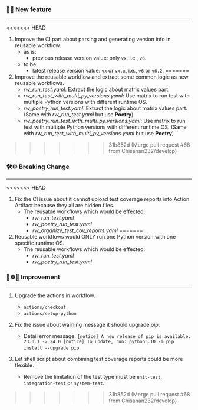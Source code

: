 ### 🎉🎊 **New feature**
<hr>

<<<<<<< HEAD
1. Improve the CI part about parsing and generating version info in reusable workflow.
    * as is:
        * previous release version value: only ``vx``, i.e., ``v6``.
    * to be:
        * latest release version value: ``vx`` or ``vx.x``, i.e., ``v6`` or ``v6.2``.
=======
1. Improve the reusable workflow and extract some common logic as new reusable workflows.
    * _rw_run_test.yaml_: Extract the logic about matrix values part.
    * _rw_run_test_with_multi_py_versions.yaml_: Use matrix to run test with multiple Python versions with different runtime OS.
    * _rw_poetry_run_test.yaml_: Extract the logic about matrix values part. (Same with _rw_run_test.yaml_ but use **Poetry**)
    * _rw_poetry_run_test_with_multi_py_versions.yaml_: Use matrix to run test with multiple Python versions with different runtime OS. (Same with _rw_run_test_with_multi_py_versions.yaml_ but use **Poetry**)
>>>>>>> 31b852d (Merge pull request #68 from Chisanan232/develop)

### 🛠⚙️ **Breaking Change**
<hr>

<<<<<<< HEAD
1. Fix the CI issue about it cannot upload test coverage reports into Action Artifact because they all are hidden files.
    * The reusable workflows which would be effected:
        * _rw_run_test.yaml_
        * _rw_poetry_run_test.yaml_
        * _rw_organize_test_cov_reports.yaml_
=======
1. Reusable workflows would ONLY run one Python version with one specific runtime OS.
    * The reusable workflows which would be effected:
        * _rw_run_test.yaml_
        * _rw_poetry_run_test.yaml_

### 🤖⚙️🔧 **Improvement**
<hr>

1. Upgrade the actions in workflow.
   * ``actions/checkout``
   * ``actions/setup-python``

2. Fix the issue about warning message it should upgrade _pip_.
   * Detail error message: ``[notice] A new release of pip is available: 23.0.1 -> 24.0 [notice] To update, run: python3.10 -m pip install --upgrade pip``.

3. Let shell script about combining test coverage reports could be more flexible.
   * Remove the limitation of the test type must be ``unit-test``, ``integration-test`` or ``system-test``.
>>>>>>> 31b852d (Merge pull request #68 from Chisanan232/develop)
